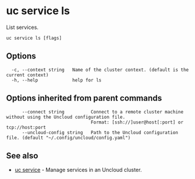 # uc service ls

List services.

```
uc service ls [flags]
```

## Options

```
  -c, --context string   Name of the cluster context. (default is the current context)
  -h, --help             help for ls
```

## Options inherited from parent commands

```
      --connect string          Connect to a remote cluster machine without using the Uncloud configuration file.
                                Format: [ssh://]user@host[:port] or tcp://host:port
      --uncloud-config string   Path to the Uncloud configuration file. (default "~/.config/uncloud/config.yaml")
```

## See also

* [uc service](uc_service.md)	 - Manage services in an Uncloud cluster.

